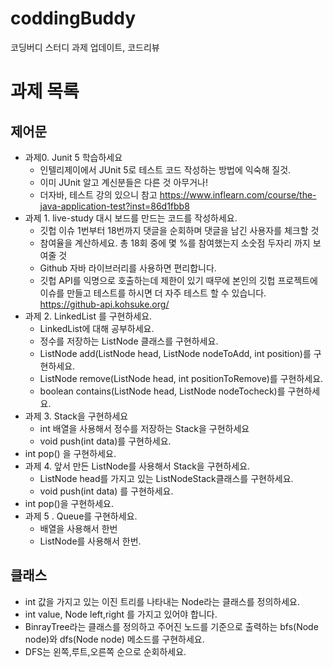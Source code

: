 

# coddingBuddy
코딩버디 스터디 과제 업데이트, 코드리뷰

과제 목록
==========
## 제어문
- 과제0. Junit 5 학습하세요
    - 인텔리제이에서 JUnit 5로 테스트 코드 작성하는 방법에 익숙해 질것.
    - 이미 JUnit 알고 계신분들은 다른 것 아무거나!
    - 더자바, 테스트 강의 있으니 참고 https://www.inflearn.com/course/the-java-application-test?inst=86d1fbb8
- 과제 1. live-study 대시 보드를 만드는 코드를 작성하세요.
    - 깃헙 이슈 1번부터 18번까지 댓글을 순회하며 댓글을 남긴 사용자를 체크할 것
    - 참여율을 계산하세요. 총 18회 중에 몇 %를 참여했는지 소숫점 두자리 까지 보여줄 것
    - Github 자바 라이브러리를 사용하면 편리합니다.
    - 깃헙 API를 익명으로 호출하는데 제한이 있기 때무에 본인의 깃헙 프로젝트에 이슈를 만들고 테스트를 하시면 더 자주 테스트 할 수 있습니다. https://github-api.kohsuke.org/
- 과제 2. LinkedList 를 구현하세요.
    - LinkedList에 대해 공부하세요.
    - 정수를 저장하는 ListNode 클래스를 구현하세요.
    - ListNode add(ListNode head, ListNode nodeToAdd, int position)를 구현하세요.
    - ListNode remove(ListNode head, int positionToRemove)를 구현하세요.
    - boolean contains(ListNode head, ListNode nodeTocheck)를 구현하세요.
- 과제 3. Stack을 구현하세요
    - int 배열을 사용해서 정수를 저장하는 Stack을 구현하세요
    - void push(int data)를 구현하세요.
- int pop() 을 구현하세요.
- 과제 4. 앞서 만든 ListNode를 사용해서 Stack을 구현하세요.
    - ListNode head를 가지고 있는 ListNodeStack클래스를 구현하세요.
    - void push(int data) 를 구현하세요.
- int pop()을 구현하세요.
- 과제 5 . Queue를 구현하세요.
    - 배열을 사용해서 한번
    - ListNode를 사용해서 한번.

## 클래스
- int 값을 가지고 있는 이진 트리를 나타내는 Node라는 클래스를 정의하세요.
- int value, Node left,right 를 가지고 있어야 합니다.
- BinrayTree라는 클래스를 정의하고 주어진 노드를 기준으로 출력하는 bfs(Node node)와 dfs(Node node) 메소드를 구현하세요.
- DFS는 왼쪽,루트,오른쪽 순으로 순회하세요.
